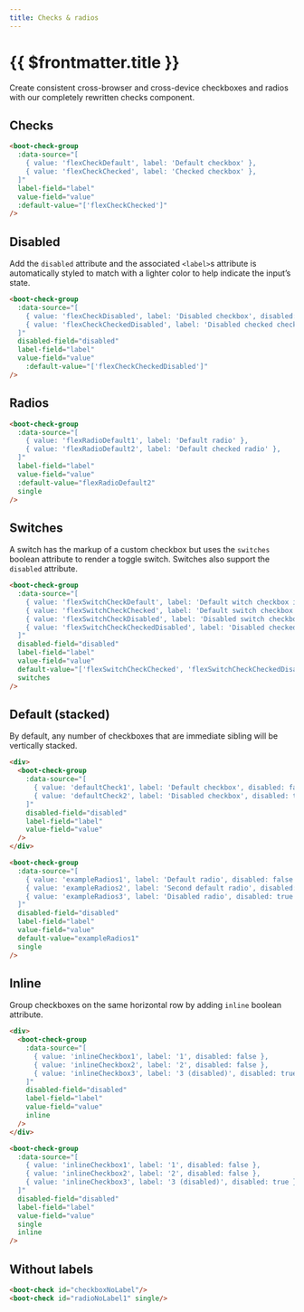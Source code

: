 ```yaml
---
title: Checks & radios
---
```


# {{ $frontmatter.title }}

Create consistent cross-browser and cross-device checkboxes and radios with our completely rewritten checks component.

## Checks

<div class="example">
  <boot-check-group
    :data-source="[
      { value: 'flexCheckDefault', label: 'Default checkbox' },
      { value: 'flexCheckChecked', label: 'Checked checkbox' },
    ]"
    label-field="label"
    value-field="value"
    :default-value="['flexCheckChecked']"
  />
</div>

```html
<boot-check-group
  :data-source="[
    { value: 'flexCheckDefault', label: 'Default checkbox' },
    { value: 'flexCheckChecked', label: 'Checked checkbox' },
  ]"
  label-field="label"
  value-field="value"
  :default-value="['flexCheckChecked']"
/>
```

## Disabled

Add the ```disabled``` attribute and the associated ```<label>```s attribute is automatically styled to match with a lighter color to help indicate the input’s state.

<div class="example">
  <boot-check-group
    :data-source="[
      { value: 'flexCheckDisabled', label: 'Disabled checkbox' },
      { value: 'flexCheckCheckedDisabled', label: 'Disabled checked checkbox' },
    ]"
    label-field="label"
    value-field="value"
    :default-value="['flexCheckCheckedDisabled']"
    disabled
  />
</div>

```html
<boot-check-group
  :data-source="[
    { value: 'flexCheckDisabled', label: 'Disabled checkbox', disabled: true },
    { value: 'flexCheckCheckedDisabled', label: 'Disabled checked checkbox', disabled: true },
  ]"
  disabled-field="disabled"
  label-field="label"
  value-field="value"
    :default-value="['flexCheckCheckedDisabled']"
/>
```

## Radios

<div class="example">
  <boot-check-group
    :data-source="[
      { value: 'flexRadioDefault1', label: 'Default radio' },
      { value: 'flexRadioDefault2', label: 'Default checked radio' },
    ]"
    label-field="label"
    value-field="value"
    default-value="flexRadioDefault2"
    single
  />
</div>

```html
<boot-check-group
  :data-source="[
    { value: 'flexRadioDefault1', label: 'Default radio' },
    { value: 'flexRadioDefault2', label: 'Default checked radio' },
  ]"
  label-field="label"
  value-field="value"
  :default-value="flexRadioDefault2"
  single
/>
```

## Switches

A switch has the markup of a custom checkbox but uses the ```switches``` boolean attribute to render a toggle switch. Switches also support the ```disabled``` attribute.

<div class="example">
  <boot-check-group
    :data-source="[
      { value: 'flexSwitchCheckDefault', label: 'Default witch checkbox input', disabled: false },
      { value: 'flexSwitchCheckChecked', label: 'Default switch checkbox input', disabled: false },
      { value: 'flexSwitchCheckDisabled', label: 'Disabled switch checkbox input', disabled: true },
      { value: 'flexSwitchCheckCheckedDisabled', label: 'Disabled checked switch checkbox input', disabled: true },
    ]"
    disabled-field="disabled"
    label-field="label"
    value-field="value"
    :default-value="['flexSwitchCheckChecked', 'flexSwitchCheckCheckedDisabled']"
    switches
  />
</div>

```html
<boot-check-group
  :data-source="[
    { value: 'flexSwitchCheckDefault', label: 'Default witch checkbox input', disabled: false },
    { value: 'flexSwitchCheckChecked', label: 'Default switch checkbox input', disabled: false },
    { value: 'flexSwitchCheckDisabled', label: 'Disabled switch checkbox input', disabled: true },
    { value: 'flexSwitchCheckCheckedDisabled', label: 'Disabled checked switch checkbox input', disabled: true },
  ]"
  disabled-field="disabled"
  label-field="label"
  value-field="value"
  default-value="['flexSwitchCheckChecked', 'flexSwitchCheckCheckedDisabled']"
  switches
/>
```

## Default (stacked)

By default, any number of checkboxes that are immediate sibling will be vertically stacked.

<div class="example">
  <div>
    <boot-check-group
      :data-source="[
        { value: 'defaultCheck1', label: 'Default checkbox', disabled: false },
        { value: 'defaultCheck2', label: 'Disabled checkbox', disabled: true },
      ]"
      disabled-field="disabled"
      label-field="label"
      value-field="value"
    />
  </div>
</div>

```html
<div>
  <boot-check-group
    :data-source="[
      { value: 'defaultCheck1', label: 'Default checkbox', disabled: false },
      { value: 'defaultCheck2', label: 'Disabled checkbox', disabled: true },
    ]"
    disabled-field="disabled"
    label-field="label"
    value-field="value"
  />
</div>
```

<div class="example">
  <boot-check-group
    :data-source="[
      { value: 'exampleRadios1', label: 'Default radio', disabled: false },
      { value: 'exampleRadios2', label: 'Second default radio', disabled: false },
      { value: 'exampleRadios3', label: 'Disabled radio', disabled: true },
    ]"
    disabled-field="disabled"
    label-field="label"
    value-field="value"
    default-value="exampleRadios1"
    single
  />
</div>

```html
<boot-check-group
  :data-source="[
    { value: 'exampleRadios1', label: 'Default radio', disabled: false },
    { value: 'exampleRadios2', label: 'Second default radio', disabled: false },
    { value: 'exampleRadios3', label: 'Disabled radio', disabled: true },
  ]"
  disabled-field="disabled"
  label-field="label"
  value-field="value"
  default-value="exampleRadios1"
  single
/>
```

## Inline

Group checkboxes on the same horizontal row by adding ```inline``` boolean attribute.

<div class="example">
  <div>
    <boot-check-group
      :data-source="[
        { value: 'inlineCheckbox1', label: '1', disabled: false },
        { value: 'inlineCheckbox2', label: '2', disabled: false },
        { value: 'inlineCheckbox3', label: '3 (disabled)', disabled: true },
      ]"
      disabled-field="disabled"
      label-field="label"
      value-field="value"
      inline
    />
  </div>
</div>

```html
<div>
  <boot-check-group
    :data-source="[
      { value: 'inlineCheckbox1', label: '1', disabled: false },
      { value: 'inlineCheckbox2', label: '2', disabled: false },
      { value: 'inlineCheckbox3', label: '3 (disabled)', disabled: true },
    ]"
    disabled-field="disabled"
    label-field="label"
    value-field="value"
    inline
  />
</div>
```

<div class="example">
  <boot-check-group
    :data-source="[
      { value: 'inlineCheckbox1', label: '1', disabled: false },
      { value: 'inlineCheckbox2', label: '2', disabled: false },
      { value: 'inlineCheckbox3', label: '3 (disabled)', disabled: true },
    ]"
    disabled-field="disabled"
    label-field="label"
    value-field="value"
    single
    inline
  />
</div>

```html
<boot-check-group
  :data-source="[
    { value: 'inlineCheckbox1', label: '1', disabled: false },
    { value: 'inlineCheckbox2', label: '2', disabled: false },
    { value: 'inlineCheckbox3', label: '3 (disabled)', disabled: true },
  ]"
  disabled-field="disabled"
  label-field="label"
  value-field="value"
  single
  inline
/>
```

## Without labels

<div class="example">
  <boot-check id="checkboxNoLabel"/>
  <boot-check id="radioNoLabel1" single/>
</div>

```html
<boot-check id="checkboxNoLabel"/>
<boot-check id="radioNoLabel1" single/>
```
